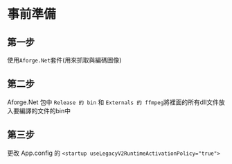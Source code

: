 # 事前準備

## 第一步
使用`Aforge.Net`套件(用來抓取與編碼圖像)

## 第二步
Aforge.Net 包中 `Release 的 bin` 和 `Externals 的 ffmpeg`將裡面的所有dll文件放入要編譯的文件的bin中

## 第三步
更改 App.config 的 `<startup useLegacyV2RuntimeActivationPolicy="true">`

